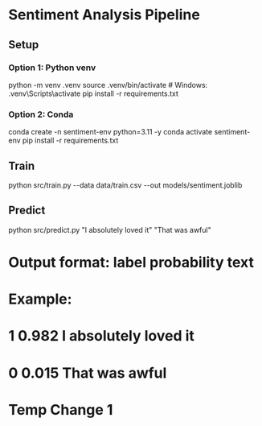 # Sentiment Analysis Pipeline

## Setup

### Option 1: Python venv
python -m venv .venv
source .venv/bin/activate  # Windows: .venv\Scripts\activate
pip install -r requirements.txt

### Option 2: Conda
conda create -n sentiment-env python=3.11 -y
conda activate sentiment-env
pip install -r requirements.txt

## Train
python src/train.py --data data/train.csv --out models/sentiment.joblib

## Predict
python src/predict.py "I absolutely loved it" "That was awful"
# Output format: label  probability  text
# Example:
# 1    0.982    I absolutely loved it
# 0    0.015    That was awful

# Temp Change 1